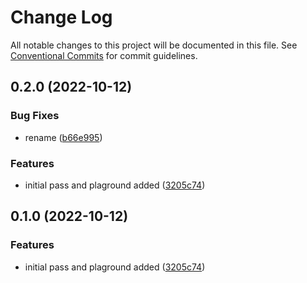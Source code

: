 # Change Log

All notable changes to this project will be documented in this file.
See [Conventional Commits](https://conventionalcommits.org) for commit guidelines.

## 0.2.0 (2022-10-12)


### Bug Fixes

* rename ([b66e995](https://github.com/corlogixco/react-knowable/commit/b66e995b5d80345c7e1415f62ceb30c9c23547f4))


### Features

* initial pass and plaground added ([3205c74](https://github.com/corlogixco/react-knowable/commit/3205c74107f1c6a53aa874944f40b5f94ba0dcfa))





## 0.1.0 (2022-10-12)


### Features

* initial pass and plaground added ([3205c74](https://github.com/corlogixco/react-knowable/commit/3205c74107f1c6a53aa874944f40b5f94ba0dcfa))

